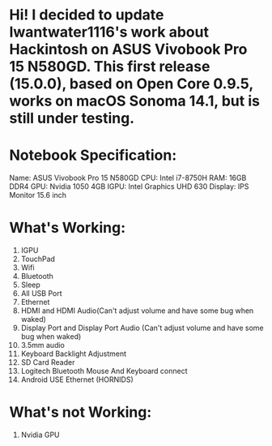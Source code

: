 # Hi! I decided to update Iwantwater1116's work about Hackintosh on ASUS Vivobook Pro 15 N580GD. This first release (15.0.0), based on Open Core 0.9.5, works on macOS Sonoma 14.1, but is still under testing.

Notebook Specification:
=====================================================
Name: ASUS Vivobook Pro 15 N580GD
CPU:  Intel i7-8750H
RAM:  16GB DDR4
GPU:  Nvidia 1050 4GB
IGPU: Intel Graphics UHD 630
Display: IPS Monitor 15.6 inch

What's Working:
=====================================================
1.  IGPU
2.  TouchPad
3.  Wifi
4.  Bluetooth
5.  Sleep
6.  All USB Port
7.  Ethernet
8.  HDMI and HDMI Audio(Can't adjust volume and have some bug when waked)
9.  Display Port and Display Port Audio (Can't adjust volume and have some bug when waked)
10. 3.5mm audio
11. Keyboard Backlight Adjustment
12. SD Card Reader
13. Logitech Bluetooth Mouse And Keyboard connect
14. Android USE Ethernet (HORNIDS)


What's not Working:
=====================================================
1. Nvidia GPU
